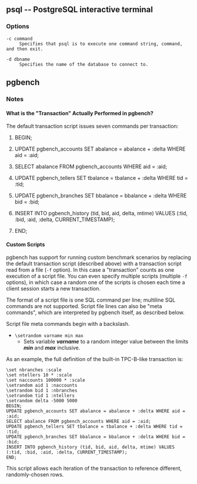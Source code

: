 ## psql --  PostgreSQL interactive terminal
### Options
```
-c command
     Specifies that psql is to execute one command string, command, and then exit. 

-d dbname
     Specifies the name of the database to connect to. 
```

## pgbench
### Notes
#### What is the "Transaction" Actually Performed in pgbench?
The default transaction script issues seven commands per transaction:

1. BEGIN;

2. UPDATE pgbench_accounts SET abalance = abalance + :delta WHERE aid = :aid;

3. SELECT abalance FROM pgbench_accounts WHERE aid = :aid;

4. UPDATE pgbench_tellers SET tbalance = tbalance + :delta WHERE tid = :tid;

5. UPDATE pgbench_branches SET bbalance = bbalance + :delta WHERE bid = :bid;

6. INSERT INTO pgbench_history (tid, bid, aid, delta, mtime) VALUES (:tid, :bid, :aid, :delta, CURRENT_TIMESTAMP);

7. END;

#### Custom Scripts
pgbench has support for running custom benchmark scenarios by replacing the default transaction script (described above) with a transaction script read from a file (`-f` option). In this case a "transaction" counts as one execution of a script file. You can even specify multiple scripts (multiple `-f` options), in which case a random one of the scripts is chosen each time a client session starts a new transaction.

The format of a script file is one SQL command per line; multiline SQL commands are not supported. Script file lines can also be "meta commands", which are interpreted by pgbench itself, as described below.

Script file meta commands begin with a backslash.

- `\setrandom varname min max`
   - Sets variable ***varname*** to a random integer value between the limits ***min*** and ***max*** inclusive.

As an example, the full definition of the built-in TPC-B-like transaction is:
```
\set nbranches :scale
\set ntellers 10 * :scale
\set naccounts 100000 * :scale
\setrandom aid 1 :naccounts
\setrandom bid 1 :nbranches
\setrandom tid 1 :ntellers
\setrandom delta -5000 5000
BEGIN;
UPDATE pgbench_accounts SET abalance = abalance + :delta WHERE aid = :aid;
SELECT abalance FROM pgbench_accounts WHERE aid = :aid;
UPDATE pgbench_tellers SET tbalance = tbalance + :delta WHERE tid = :tid;
UPDATE pgbench_branches SET bbalance = bbalance + :delta WHERE bid = :bid;
INSERT INTO pgbench_history (tid, bid, aid, delta, mtime) VALUES (:tid, :bid, :aid, :delta, CURRENT_TIMESTAMP);
END;
```
This script allows each iteration of the transaction to reference different, randomly-chosen rows.